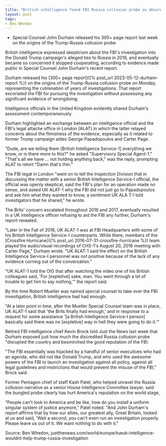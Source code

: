 ```yaml
---
title: "British intelligence found FBI Russia collusion probe so absurd it stopped helping"
layout: post
tags:
- Ben Whedon
---
```


- Special Counsel John Durham released his 300+ page report last week on the origins of the Trump-Russia collusion probe

British intelligence expressed skepticism about the FBI's investigation into the Donald Trump campaign's alleged ties to Russia in 2016, and eventually became so concerned it stopped cooperating, according to evidence made public in Special Counsel John Durham's recent report.

Durham released his [300+ page report]({% post_url 2023-05-12-durham-report %}) on the origins of the Trump-Russia collusion probe on Monday, representing the culmination of years of investigations. That report excoriated the FBI for pursuing the investigation without possessing any significant evidence of wrongdoing.

Intelligence officials in the United Kingdom evidently shared Durham's assessment contemporaneously.

Durham highlighted an exchange between an intelligence official and the FBI's legal attache office in London (ALAT) in which the latter relayed concerns about the flimsiness of the evidence, especially as it related to former Trump campaign aides George Papadopoulos and Carter Page.

"Dude, are we telling them \[British Intelligence Service-1\]  everything we know, or is there more to this?" he asked "Supervisory Special Agent-1." "That's all we have ... not holding anything back," was the reply, prompting ALAT to retort "Damn that's thin."

The FBI legat in London "went on to tell the Inspection Division that in discussing the matter with a senior British Intelligence Service-I official, the official was openly skeptical, said the FBI's plan for an operation made no sense, and asked UK ALAT-1 why the FBI did not just go to  Papadopoulos and ask him what they wanted to know, a sentiment UK ALA T-I told investigators that he shared," he wrote.

The Brits' concern escalated throughout 2016 and 2017, eventually resulted in a UK intelligence officer refusing to aid the FBI any further, Durham's report revealed.

"Later in the Fall of 2016, UK ALAT-1 was at FBI Headquarters with some of his British Intelligence Service-I counterparts. While there, members of the [Crossfire Hurricane]({% post_url 2016-07-31-crossfire-hurricane %}) team played the audio/visual recordings of CHS-1's August 20, 2016 meeting with Carter Page," Durham wrote. "UK ALAT-1 said the effect on the British Intelligence Service-I personnel was not positive because of the lack of any evidence corning out of the conversation."

"UK ALAT-1 told the OIG that after watching the video one of his British colleagues said, 'For \[expletive\] sake, man. You went through a lot of trouble to get him to say nothing,'" the report said.

By the time Robert Mueller was named special counsel to take over the FBI investigation, British intelligence had had enough.

"At a later point in time, after the Mueller Special Counsel team was in place, UK ALAT-1 said that 'the Brits finally had enough,' and in response to a request for some assistance '[a British Intelligence Service-I person] basically said there was no \[expletive\] way in hell they were going to do it.'"

Retired FBI intelligence chief Kevin Brock told Just the News last week that Durham exposed just how much the discredited Russia collusion probe "disrupted the country and besmirched the good reputation of the FBI.

"The FBI essentially was hijacked by a handful of senior executives who had an agenda, who did not like Donald Trump, and who used the awesome powers of the FBI to launch an investigation against all policy, against all legal guidelines and restrictions that would prevent the misuse of the FBI," Brock said.

Former Pentagon chief of staff Kash Patel, who helped unravel the Russia collusion narrative as a senior House Intelligence Committee lawyer, said the bungled probe clearly has hurt America's reputation on the world stage,

"People can't look to America and be like, how do you install a uniform singular system of justice anymore," Patel noted. "And John Durham's report affirms that by how our allies, our greatest ally, Great Britain, looked at us and said, 'Wait a second, you can't even run an investigation properly. Please leave us out of it. We want nothing to do with it."

Source: Ben Whedon, justthenews.com/world/europe/tueuk-intelligence-wouldnt-help-trump-russia-investigation
